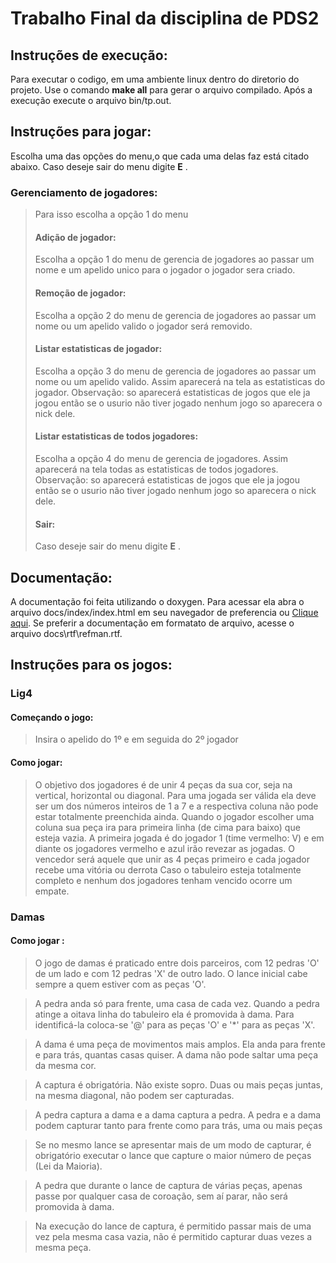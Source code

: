 # Trabalho Final da disciplina de PDS2
## Instruções de execução:
Para executar o codigo, em uma ambiente linux dentro do diretorio do projeto. Use o comando **make all** para gerar o arquivo compilado. Após a execução execute o arquivo bin/tp.out.

## Instruções para jogar:
Escolha uma das opções do menu,o que cada uma delas faz está citado abaixo. Caso deseje sair do menu digite **E** .
### Gerenciamento de jogadores:
>Para isso escolha a opção 1 do menu
> #### Adição de jogador:
> Escolha a opção 1 do menu de gerencia de jogadores ao passar um nome e um apelido unico para o jogador o jogador sera criado.
>#### Remoção de jogador:
>  Escolha a opção 2 do menu de gerencia de jogadores ao passar um nome ou um apelido valido o jogador será removido.
>#### Listar estatisticas de jogador:
>  Escolha a opção 3 do menu de gerencia de jogadores ao passar um nome ou um apelido valido. Assim aparecerá na tela as estatisticas do jogador. Observação: so aparecerá estatisticas de jogos que ele ja jogou então   se o usurio não tiver jogado nenhum jogo so aparecera o nick dele.
>#### Listar estatisticas de todos jogadores:
>  Escolha a opção 4 do menu de gerencia de jogadores. Assim aparecerá na tela todas as estatisticas de todos jogadores. Observação: so aparecerá estatisticas de jogos que ele ja jogou então se o usurio não tiver jogado nenhum jogo so aparecera o nick dele.
>#### Sair:
> Caso deseje sair do menu digite **E** .
 
## Documentação:
A documentação foi feita utilizando o doxygen. Para acessar ela abra o arquivo docs/index/index.html em seu navegador de preferencia ou [Clique  aqui](https://drefus.github.io/PDS2-Trabalho-Final/index/index.html). Se preferir a documentação em formatato de arquivo, acesse o arquivo docs\rtf\refman.rtf.

## Instruções para os jogos:

### Lig4

#### Começando o jogo:
>Insira o apelido do 1º e em seguida do 2º jogador

#### Como jogar: 
>O objetivo dos jogadores é de unir 4 peças da sua cor, seja na vertical, horizontal ou diagonal.
>Para uma jogada ser válida ela deve ser um dos números inteiros de 1 a 7 e a respectiva coluna não pode estar totalmente preenchida ainda.
>Quando o jogador escolher uma coluna sua peça ira para primeira linha (de cima para baixo) que esteja vazia.
>A primeira jogada é do jogador 1 (time vermelho: V) e em diante os jogadores vermelho e azul irão revezar as jogadas.
>O vencedor será aquele que unir as 4 peças primeiro e cada jogador recebe uma vitória ou derrota
>Caso o tabuleiro esteja totalmente completo e nenhum dos jogadores tenham vencido ocorre um empate.

### Damas

#### Como jogar :
>O jogo de damas é praticado entre dois parceiros, com 12 pedras 'O' de um lado e com 12 pedras 'X' de outro lado. O lance inicial cabe sempre a quem estiver com as peças 'O'.

>A pedra anda só para frente, uma casa de cada vez. Quando a pedra atinge a oitava linha do tabuleiro ela é promovida à dama. Para identificá-la coloca-se '@' para as peças 'O' e '*' para as peças 'X'.

>A dama é uma peça de movimentos mais amplos. Ela anda para frente e para trás, quantas casas quiser. A dama não pode saltar uma peça da mesma cor.

>A captura é obrigatória. Não existe sopro. Duas ou mais peças juntas, na mesma diagonal, não podem ser capturadas.

>A pedra captura a dama e a dama captura a pedra. A pedra e a dama podem capturar tanto para frente como para trás, uma ou mais peças

>Se no mesmo lance se apresentar mais de um modo de capturar, é obrigatório executar o lance que capture o maior número de peças (Lei da Maioria).

>A pedra que durante o lance de captura de várias peças, apenas passe por qualquer casa de coroação, sem aí parar, não será promovida à dama.

>Na execução do lance de captura, é permitido passar mais de uma vez pela mesma casa vazia, não é permitido capturar duas vezes a mesma peça.